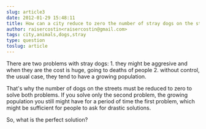 ```yaml
---
slug: article3
date: 2012-01-29 15:48:11
title: How can a city reduce to zero the number of stray dogs on the streets?
author: raisercostin<raisercostin@gmail.com>
tags: city,animals,dogs,stray
type: question
toslug: article
---
```

<p>There are two problems with stray dogs:
 1. they might be aggresive and when they are the cost is huge, going to deaths of people
 2. without control, the usual case, they tend to have a growing population.</p>
<p>That's why the number of dogs on the streets must be reduced to zero to solve both problems.
If you solve only the second problem, the growing population you still might have for a period of time the first problem, which might be sufficient for people to ask for drastic solutions.</p>
<p>So, what is the perfect solution?</p>
